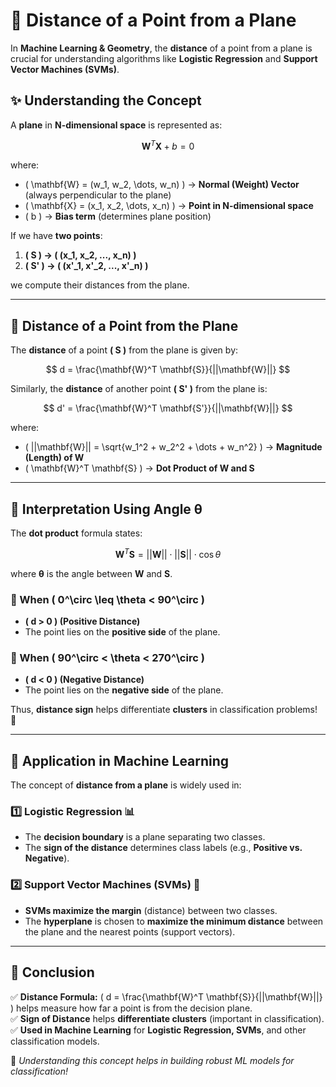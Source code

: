 # 📏 Distance of a Point from a Plane

In **Machine Learning & Geometry**, the **distance** of a point from a plane is crucial for understanding algorithms like **Logistic Regression** and **Support Vector Machines (SVMs)**.

## ✨ Understanding the Concept

A **plane** in **N-dimensional space** is represented as:

$$
\mathbf{W}^T \mathbf{X} + b = 0
$$

where:

- \( \mathbf{W} = (w_1, w_2, \dots, w_n) \) → **Normal (Weight) Vector** (always perpendicular to the plane)
- \( \mathbf{X} = (x_1, x_2, \dots, x_n) \) → **Point in N-dimensional space**
- \( b \) → **Bias term** (determines plane position)

If we have **two points**:

1. **\( S \) → \( (x_1, x_2, ..., x_n) \)**
2. **\( S' \) → \( (x'\_1, x'\_2, ..., x'\_n) \)**

we compute their distances from the plane.

---

## 📐 Distance of a Point from the Plane

The **distance** of a point **\( S \)** from the plane is given by:

$$
d = \frac{\mathbf{W}^T \mathbf{S}}{||\mathbf{W}||}
$$

Similarly, the **distance** of another point **\( S' \)** from the plane is:

$$
d' = \frac{\mathbf{W}^T \mathbf{S'}}{||\mathbf{W}||}
$$

where:

- \( ||\mathbf{W}|| = \sqrt{w_1^2 + w_2^2 + \dots + w_n^2} \) → **Magnitude (Length) of W**
- \( \mathbf{W}^T \mathbf{S} \) → **Dot Product of W and S**

---

## 📌 Interpretation Using **Angle θ**

The **dot product** formula states:

$$
\mathbf{W}^T \mathbf{S} = ||\mathbf{W}|| \cdot ||\mathbf{S}|| \cdot \cos\theta
$$

where **θ** is the angle between **W** and **S**.

### 🔹 When **\( 0^\circ \leq \theta < 90^\circ \)**

- **\( d > 0 \) (Positive Distance)**
- The point lies on the **positive side** of the plane.

### 🔹 When **\( 90^\circ < \theta < 270^\circ \)**

- **\( d < 0 \) (Negative Distance)**
- The point lies on the **negative side** of the plane.

Thus, **distance sign** helps differentiate **clusters** in classification problems! 🎯

---

## 🤖 Application in **Machine Learning**

The concept of **distance from a plane** is widely used in:

### 1️⃣ **Logistic Regression** 📊

- The **decision boundary** is a plane separating two classes.
- The **sign of the distance** determines class labels (e.g., **Positive vs. Negative**).

### 2️⃣ **Support Vector Machines (SVMs)** 🚀

- **SVMs maximize the margin** (distance) between two classes.
- The **hyperplane** is chosen to **maximize the minimum distance** between the plane and the nearest points (support vectors).

---

## 🎯 Conclusion

✅ **Distance Formula:** \( d = \frac{\mathbf{W}^T \mathbf{S}}{||\mathbf{W}||} \) helps measure how far a point is from the decision plane.  
✅ **Sign of Distance** helps **differentiate clusters** (important in classification).  
✅ **Used in Machine Learning** for **Logistic Regression, SVMs**, and other classification models.

🚀 _Understanding this concept helps in building robust ML models for classification!_
